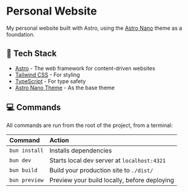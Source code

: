 # Personal Website

My personal website built with Astro, using the
[Astro Nano](https://github.com/markhorn-dev/astro-nano) theme as a foundation.

## 🚀 Tech Stack

- [Astro](https://astro.build) - The web framework for content-driven websites
- [Tailwind CSS](https://tailwindcss.com) - For styling
- [TypeScript](https://www.typescriptlang.org) - For type safety
- [Astro Nano Theme](https://github.com/markhorn-dev/astro-nano) - As the base
  theme

## 💻 Commands

All commands are run from the root of the project, from a terminal:

| Command       | Action                                       |
| :------------ | :------------------------------------------- |
| `bun install` | Installs dependencies                        |
| `bun dev`     | Starts local dev server at `localhost:4321`  |
| `bun build`   | Build your production site to `./dist/`      |
| `bun preview` | Preview your build locally, before deploying |

